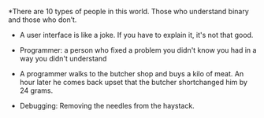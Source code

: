 *There are 10 types of people in this world. Those who understand binary and those who don’t.

* A user interface is like a joke. If you have to explain it, it's not that good.

* Programmer: a person who fixed a problem you didn't know you had in a way you didn't understand

* A programmer walks to the butcher shop and buys a kilo of meat.  An hour later he comes back upset that the butcher shortchanged him by 24 grams.

* Debugging: Removing the needles from the haystack.
